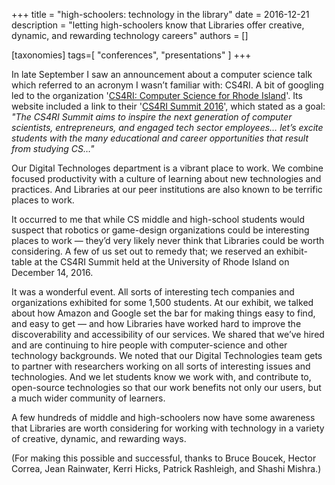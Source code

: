 +++
title = "high-schoolers: technology in the library"
date = 2016-12-21
description = "letting high-schoolers know that Libraries offer creative, dynamic, and rewarding technology careers"
authors = []

[taxonomies]
tags=[ "conferences", "presentations" ]
+++

In late September I saw an announcement about a computer science talk which referred to an acronym I wasn’t familiar with: CS4RI. A bit of googling led to the organization '[CS4RI: Computer Science for Rhode Island](http://www.cs4ri.org)'. Its website included a link to their '[CS4RI Summit 2016](http://www.cs4ri.org/summit)', which stated as a goal: _"The CS4RI Summit aims to inspire the next generation of computer scientists, entrepreneurs, and engaged tech sector employees… let’s excite students with the many educational and career opportunities that result from studying CS…"_

Our Digital Technologes department is a vibrant place to work. We combine focused productivity with a culture of learning about new technologies and practices. And Libraries at our peer institutions are also known to be terrific places to work.

It occurred to me that while CS middle and high-school students would suspect that robotics or game-design organizations could be interesting places to work — they’d very likely never think that Libraries could be worth considering. A few of us set out to remedy that; we reserved an exhibit-table at the CS4RI Summit held at the University of Rhode Island on December 14, 2016.

It was a wonderful event. All sorts of interesting tech companies and organizations exhibited for some 1,500 students. At our exhibit, we talked about how Amazon and Google set the bar for making things easy to find, and easy to get — and how Libraries have worked hard to improve the discoverability and accessibility of our services. We shared that we’ve hired and are continuing to hire people with computer-science and other technology backgrounds. We noted that our Digital Technologies team gets to partner with researchers working on all sorts of interesting issues and technologies. And we let students know we work with, and contribute to, open-source technologies so that our work benefits not only our users, but a much wider community of learners.

A few hundreds of middle and high-schoolers now have some awareness that Libraries are worth considering for working with technology in a variety of creative, dynamic, and rewarding ways.

(For making this possible and successful, thanks to Bruce Boucek, Hector Correa, Jean Rainwater, Kerri Hicks, Patrick Rashleigh, and Shashi Mishra.)
